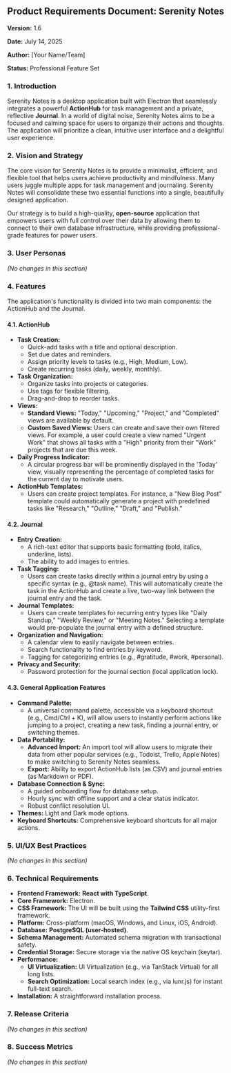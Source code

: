 ## **Product Requirements Document: Serenity Notes**

**Version:** 1.6

**Date:** July 14, 2025

**Author:** \[Your Name/Team\]

**Status:** Professional Feature Set

### **1\. Introduction**

Serenity Notes is a desktop application built with Electron that seamlessly integrates a powerful **ActionHub** for task management and a private, reflective **Journal**. In a world of digital noise, Serenity Notes aims to be a focused and calming space for users to organize their actions and thoughts. The application will prioritize a clean, intuitive user interface and a delightful user experience.

### **2\. Vision and Strategy**

The core vision for Serenity Notes is to provide a minimalist, efficient, and flexible tool that helps users achieve productivity and mindfulness. Many users juggle multiple apps for task management and journaling. Serenity Notes will consolidate these two essential functions into a single, beautifully designed application.

Our strategy is to build a high-quality, **open-source** application that empowers users with full control over their data by allowing them to connect to their own database infrastructure, while providing professional-grade features for power users.

### **3\. User Personas**

*(No changes in this section)*

### **4\. Features**

The application's functionality is divided into two main components: the ActionHub and the Journal.

#### **4.1. ActionHub**

* **Task Creation:**  
  * Quick-add tasks with a title and optional description.  
  * Set due dates and reminders.  
  * Assign priority levels to tasks (e.g., High, Medium, Low).  
  * Create recurring tasks (daily, weekly, monthly).  
* **Task Organization:**  
  * Organize tasks into projects or categories.  
  * Use tags for flexible filtering.  
  * Drag-and-drop to reorder tasks.  
* **Views:**  
  * **Standard Views:** "Today," "Upcoming," "Project," and "Completed" views are available by default.  
  * **Custom Saved Views:** Users can create and save their own filtered views. For example, a user could create a view named "Urgent Work" that shows all tasks with a "High" priority from their "Work" projects that are due this week.  
* **Daily Progress Indicator:**  
  * A circular progress bar will be prominently displayed in the 'Today' view, visually representing the percentage of completed tasks for the current day to motivate users.  
* **ActionHub Templates:**  
  * Users can create project templates. For instance, a "New Blog Post" template could automatically generate a project with predefined tasks like "Research," "Outline," "Draft," and "Publish."

#### **4.2. Journal**

* **Entry Creation:**  
  * A rich-text editor that supports basic formatting (bold, italics, underline, lists).  
  * The ability to add images to entries.  
* **Task Tagging:**  
  * Users can create tasks directly within a journal entry by using a specific syntax (e.g., @task name). This will automatically create the task in the ActionHub and create a live, two-way link between the journal entry and the task.  
* **Journal Templates:**  
  * Users can create templates for recurring entry types like "Daily Standup," "Weekly Review," or "Meeting Notes." Selecting a template would pre-populate the journal entry with a defined structure.  
* **Organization and Navigation:**  
  * A calendar view to easily navigate between entries.  
  * Search functionality to find entries by keyword.  
  * Tagging for categorizing entries (e.g., \#gratitude, \#work, \#personal).  
* **Privacy and Security:**  
  * Password protection for the journal section (local application lock).

#### **4.3. General Application Features**

* **Command Palette:**  
  * A universal command palette, accessible via a keyboard shortcut (e.g., Cmd/Ctrl \+ K), will allow users to instantly perform actions like jumping to a project, creating a new task, finding a journal entry, or switching themes.  
* **Data Portability:**  
  * **Advanced Import:** An import tool will allow users to migrate their data from other popular services (e.g., Todoist, Trello, Apple Notes) to make switching to Serenity Notes seamless.  
  * **Export:** Ability to export ActionHub lists (as CSV) and journal entries (as Markdown or PDF).  
* **Database Connection & Sync:**  
  * A guided onboarding flow for database setup.  
  * Hourly sync with offline support and a clear status indicator.  
  * Robust conflict resolution UI.  
* **Themes:** Light and Dark mode options.  
* **Keyboard Shortcuts:** Comprehensive keyboard shortcuts for all major actions.

### **5\. UI/UX Best Practices**

*(No changes in this section)*

### **6\. Technical Requirements**

* **Frontend Framework:** **React with TypeScript**.  
* **Core Framework:** Electron.  
* **CSS Framework:** The UI will be built using the **Tailwind CSS** utility-first framework.  
* **Platform:** Cross-platform (macOS, Windows, and Linux, iOS, Android).  
* **Database:** **PostgreSQL (user-hosted)**.  
* **Schema Management:** Automated schema migration with transactional safety.  
* **Credential Storage:** Secure storage via the native OS keychain (keytar).  
* **Performance:**  
  * **UI Virtualization:** UI Virtualization (e.g., via TanStack Virtual) for all long lists.  
  * **Search Optimization:** Local search index (e.g., via lunr.js) for instant full-text search.  
* **Installation:** A straightforward installation process.

### **7\. Release Criteria**

*(No changes in this section)*

### **8\. Success Metrics**

*(No changes in this section)*
